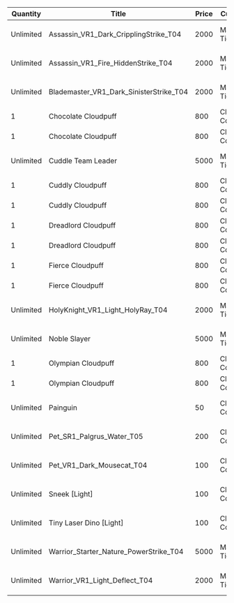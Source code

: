 | Quantity | Title | Price | Currency |  Dev Name |
| -------- | ----- | ----- | -------- |  -------- |
| Unlimited | Assassin_VR1_Dark_CripplingStrike_T04 | 2000 | Magic Tickets | [VIRTUAL]1 x Sandor Nighthawk  for -1 GameItem : Reagent:Reagent_Hero_Event |
| Unlimited | Assassin_VR1_Fire_HiddenStrike_T04 | 2000 | Magic Tickets | [VIRTUAL]1 x Kumiho the Fox for -1 GameItem : Reagent:Reagent_Hero_Event |
| Unlimited | Blademaster_VR1_Dark_SinisterStrike_T04 | 2000 | Magic Tickets | [VIRTUAL]1 x Executioner Zedia for -1 GameItem : Reagent:Reagent_Hero_Event |
| 1 | Chocolate Cloudpuff | 800 | Cloudpuff Cookies | Nature Cloudpuff 1 |
| 1 | Chocolate Cloudpuff | 800 | Cloudpuff Cookies | Nature Cloudpuff 2 |
| Unlimited | Cuddle Team Leader | 5000 | Magic Tickets | [VIRTUAL]1 x Cuddle Team Leader for 5000 GameItem : Reagent:Reagent_Hero_Event |
| 1 | Cuddly Cloudpuff | 800 | Cloudpuff Cookies | Light Cloudpuff 1 |
| 1 | Cuddly Cloudpuff | 800 | Cloudpuff Cookies | Light Cloudpuff 2 |
| 1 | Dreadlord Cloudpuff | 800 | Cloudpuff Cookies | Dark Cloudpuff 1 |
| 1 | Dreadlord Cloudpuff | 800 | Cloudpuff Cookies | Dark Cloudpuff 2 |
| 1 | Fierce Cloudpuff | 800 | Cloudpuff Cookies | Fire Cloudpuff 1 |
| 1 | Fierce Cloudpuff | 800 | Cloudpuff Cookies | Fire Cloudpuff 2 |
| Unlimited | HolyKnight_VR1_Light_HolyRay_T04 | 2000 | Magic Tickets | [VIRTUAL]1 x Kassandra Lightsworn for -1 GameItem : Reagent:Reagent_Hero_Event |
| Unlimited | Noble Slayer | 5000 | Magic Tickets | [VIRTUAL]1 x Noble Slayer for 5000 GameItem : Reagent:Reagent_Hero_Event |
| 1 | Olympian Cloudpuff | 800 | Cloudpuff Cookies | Water Cloudpuff 1 |
| 1 | Olympian Cloudpuff | 800 | Cloudpuff Cookies | Water Cloudpuff 2 |
| Unlimited | Painguin | 50 | Cloudpuff Cookies | [VIRTUAL]1 x Painguin for 50 GameItem : Reagent:Reagent_SupplyPoints_Elite |
| Unlimited | Pet_SR1_Palgrus_Water_T05 | 200 | Cloudpuff Cookies | [VIRTUAL]1 x Aquamarine Palgrus for -1 GameItem : Reagent:Reagent_SupplyPoints_Elite |
| Unlimited | Pet_VR1_Dark_Mousecat_T04 | 100 | Cloudpuff Cookies | [VIRTUAL]1 x Mollyball Mousecat for -1 GameItem : Reagent:Reagent_SupplyPoints_Elite |
| Unlimited | Sneek [Light] | 100 | Cloudpuff Cookies | [VIRTUAL]1 x Sneek for -1 GameItem : Reagent:Reagent_SupplyPoints_Elite |
| Unlimited | Tiny Laser Dino [Light] | 100 | Cloudpuff Cookies | [VIRTUAL]1 x Tiny Laser Dino for -1 GameItem : Reagent:Reagent_SupplyPoints_Elite |
| Unlimited | Warrior_Starter_Nature_PowerStrike_T04 | 5000 | Magic Tickets | [VIRTUAL]1 x Laric Grey Wolf for -1 GameItem : Reagent:Reagent_Hero_Event |
| Unlimited | Warrior_VR1_Light_Deflect_T04 | 2000 | Magic Tickets | [VIRTUAL]1 x Noble Ward Mirra for -1 GameItem : Reagent:Reagent_Hero_Event |
